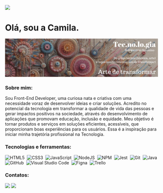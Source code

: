 <img src='https://avatars.githubusercontent.com/u/146760773?v=4' />

# Olá, sou a Camila.
<img src='banner.jpg'>


### Sobre mim:
<p>
    Sou Front-End Developer, uma curiosa nata e criativa com uma necessidade voraz de desenvolver ideias e criar soluções. Acredito no potencial da tecnologia em transformar a qualidade de vida das pessoas e gerar impactos positivos na sociedade, através do desenvolvimento de aplicações que promovam educação, inclusão e equidade. Meu objetivo é tornar produtos e serviços em soluções eficientes, acessíveis, que proporcionam boas experiências para os usuários. Essa é a inspiração para iniciar minha trajetória profissional na Tecnologia.
<p>


### Tecnologias e ferramentas:

![HTML5](https://img.shields.io/badge/html5-%23E34F26.svg?style=for-the-badge&logo=html5&logoColor=white)&nbsp;
![CSS3](https://img.shields.io/badge/css3-%231572B6.svg?style=for-the-badge&logo=css3&logoColor=white)&nbsp;
![JavaScript](https://img.shields.io/badge/javascript-%23323330.svg?style=for-the-badge&logo=javascript&logoColor=%23F7DF1E)&nbsp;
![NodeJS](https://img.shields.io/badge/node.js-6DA55F?style=for-the-badge&logo=node.js&logoColor=white)&nbsp;
![NPM](https://img.shields.io/badge/NPM-%23CB3837.svg?style=for-the-badge&logo=npm&logoColor=white)&nbsp;
![Jest](https://img.shields.io/badge/-jest-%23C21325?style=for-the-badge&logo=jest&logoColor=white)&nbsp;
![Git](https://img.shields.io/badge/git-%23F05033.svg?style=for-the-badge&logo=git&logoColor=white)&nbsp;
![Java](https://img.shields.io/badge/Java-000?style=for-the-badge&logo=java)
![GitHub](https://img.shields.io/badge/github-%23121011.svg?style=for-the-badge&logo=github&logoColor=white)&nbsp;
![Visual Studio Code](https://img.shields.io/badge/Visual%20Studio%20Code-0078d7.svg?style=for-the-badge&logo=visual-studio-code&logoColor=white)&nbsp;
![Figna](https://img.shields.io/badge/Figma-F24E1E?style=for-the-badge&logo=figma&logoColor=white)&nbsp;
![Trello](https://img.shields.io/badge/Trello-0052CC?style=for-the-badge&logo=trello&logoColor=white)&nbsp;


### Contatos:

<a href="https://www.linkedin.com/in/camilasukhada/"><img src="https://img.shields.io/badge/-camilasukhada-blue?style=flat-square&logo=Linkedin&logoColor=white"/></a>
<a href="mailto:camilasukhada@gmail.com"><img src="https://img.shields.io/badge/-camilasukhada-c14438?style=flat-square&logo=Gmail&logoColor=white"/></a>

</p>
